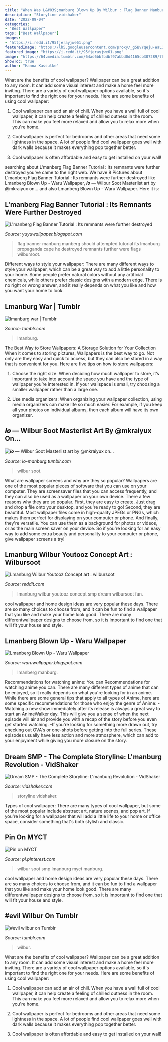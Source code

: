 ```yaml
---
title: "When Was L&#039;manburg Blown Up By Wilbur : Flag Banner Manburg Manberg Should Attempted Tutorial Its Lmanburg Propaganda Cape He Destroyed Remnants Further Were Flags Wilbursoot"
description: "Storyline vidshaker"
date: "2022-09-04"
categories:
- "Best Wallpaper"
tags: ["Best Wallpaper"]
images:
- "https://i.redd.it/95fjerayjwe61.png"
featuredImage: "https://lh5.googleusercontent.com/proxy/_g5BvYqeju-WaL1ooMmL8SLigv6wbXDpCeIIXPA6CM9irE4sv6NlCwETUK_7URe2ZWmVZhMz1uymRknFtkVdbpwOCmiRssuK0X5Iv-iVroCGF0DBF5lkgTb6-60ExVep6w81TynsHtzeuWLbhv0Kg-gUJNUBYDevK0jzlgYbEP8A9pOeMSFFdSz_9eNkuqM6K4rHSea10ikdHYM=w1200-h630-p-k-no-nu"
featured_image: "https://i.redd.it/95fjerayjwe61.png"
image: "https://64.media.tumblr.com/64ad6bbfbdbf97abbd0d4165cb307289/76a91b93b077acff-e3/s540x810/5b00df6061ccf3560bd5faedb9888f872292cffe.jpg"
ShowToc: true
author: "Hanna Kassulke"
---
```



What are the benefits of cool wallpaper?
Wallpaper can be a great addition to any room. It can add some visual interest and make a home feel more inviting. There are a variety of cool wallpaper options available, so it's important to find the right one for your needs. Here are some benefits of using cool wallpaper: 
1. Cool wallpaper can add an air of chill. When you have a wall full of cool wallpaper, it can help create a feeling of chilled outness in the room. This can make you feel more relaxed and allow you to relax more when you're home. 

2. Cool wallpaper is perfect for bedrooms and other areas that need some lightness in the space. A lot of people find cool wallpaper goes well with dark walls because it makes everything pop together better. 

3. Cool wallpaper is often affordable and easy to get installed on your wall!

	

		
searching about L&#039;manberg Flag Banner Tutorial : Its remnants were further destroyed you've came to the right web. We have 8 Pictures about L&#039;manberg Flag Banner Tutorial : Its remnants were further destroyed like Lmanberg Blown Up - Waru Wallpaper, 𝒍𝒐 — Wilbur Soot Masterlist art by @mkraiyux on... and also Lmanberg Blown Up - Waru Wallpaper. Here it is:
		
    
## L&#039;manberg Flag Banner Tutorial : Its Remnants Were Further Destroyed

<img loading=lazy src="https://i.redd.it/1hwuvih88ym51.jpg" onerror="this.onerror=null;this.src='https://tse4.mm.bing.net/th?id=OIP.mNuSSt7M4RtDEOMEHYsuAgHaOX&amp;pid=15.1';" alt="L&#039;manberg Flag Banner Tutorial : Its remnants were further destroyed">

_Source: yuyuwallpaper.blogspot.com_

>flag banner manburg manberg should attempted tutorial its lmanburg propaganda cape he destroyed remnants further were flags wilbursoot. 

	

Different ways to style your wallpaper:
There are many different ways to style your wallpaper, which can be a great way to add a little personality to your home. Some people prefer natural colors without any artificial chemicals, while others prefer classic designs with a modern edge. There is no right or wrong answer, and it really depends on what you like and how you want your home to look.

    
## Lmanburg War | Tumblr

<img loading=lazy src="https://64.media.tumblr.com/3f827de96d33406eeb1cff6da98f6d19/62cce3d907ff97ae-a1/s1280x1920/4d534f2e0922aceec8dbd037ebdaf5f51b8fa51d.png" onerror="this.onerror=null;this.src='https://tse2.mm.bing.net/th?id=OIP.-Mpq0FR0KRdFdUeiH5jN3QHaLH&amp;pid=15.1';" alt="lmanburg war | Tumblr">

_Source: tumblr.com_

>lmanburg. 

	

The Best Way to Store Wallpapers: A Storage Solution for Your Collection
When it comes to storing pictures, Wallpapers is the best way to go. Not only are they easy and quick to access, but they can also be stored in a way that is convenient for you. Here are five tips on how to store wallpapers:
1) Choose the right size: When deciding how much wallpaper to store, it’s important to take into account the space you have and the type of wallpaper you’re interested in. If your wallspace is small, try choosing a smaller wallpaper rather than a large one.

2) Use media organizers: When organizing your wallpaper collection, using media organizers can make life so much easier. For example, if you keep all your photos on individual albums, then each album will have its own organizer.

    
## 𝒍𝒐 — Wilbur Soot Masterlist Art By @mkraiyux On...

<img loading=lazy src="https://64.media.tumblr.com/9c053eb1487d9bbb3aee2e3b677d5a8e/dbdaf66cac230d77-f1/s1280x1920/d7992a0ecea1fa857f406715efe45851c6c562ff.png" onerror="this.onerror=null;this.src='https://tse1.mm.bing.net/th?id=OIP.i2jIZc43NOzABJIKj1-GfwHaE4&amp;pid=15.1';" alt="𝒍𝒐 — Wilbur Soot Masterlist art by @mkraiyux on...">

_Source: lo-manburg.tumblr.com_

>wilbur soot. 

	

What are wallpaper screens and why are they so popular?
Wallpapers are one of the most popular pieces of software that you can use on your computer. They are screensaver files that you can access frequently, and they can also be used as a wallpaper on your own device. There a few reasons why they are so popular. First, they are easy to create. Just drag and drop a file onto your desktop, and you're ready to go! Second, they are beautiful. Most wallpaper files come in high-quality JPEGs or PNGs, which makes them perfect for displaying on your computer or phone. And finally, they're versatile. You can use them as a background for photos or videos, or as the main screen saver on your device. So if you're looking for an easy way to add some extra beauty and personality to your computer or phone, give wallpaper screens a try!

    
## Lmanburg Wilbur Youtooz Concept Art : Wilbursoot

<img loading=lazy src="https://i.redd.it/95fjerayjwe61.png" onerror="this.onerror=null;this.src='https://tse1.mm.bing.net/th?id=OIP.K9EQrYtDMs-NfQAkG2cMiAHaEs&amp;pid=15.1';" alt="Lmanburg Wilbur Youtooz Concept art : wilbursoot">

_Source: reddit.com_

>lmanburg wilbur youtooz concept smp dream wilbursoot fan. 

	

cool wallpaper and home design ideas are very popular these days. There are so many choices to choose from, and it can be fun to find a wallpaper that you like and make your home look good. There are many differentwallpaper designs to choose from, so it is important to find one that will fit your house and style.

    
## Lmanberg Blown Up - Waru Wallpaper

<img loading=lazy src="https://lh5.googleusercontent.com/proxy/_g5BvYqeju-WaL1ooMmL8SLigv6wbXDpCeIIXPA6CM9irE4sv6NlCwETUK_7URe2ZWmVZhMz1uymRknFtkVdbpwOCmiRssuK0X5Iv-iVroCGF0DBF5lkgTb6-60ExVep6w81TynsHtzeuWLbhv0Kg-gUJNUBYDevK0jzlgYbEP8A9pOeMSFFdSz_9eNkuqM6K4rHSea10ikdHYM=w1200-h630-p-k-no-nu" onerror="this.onerror=null;this.src='https://tse3.mm.bing.net/th?id=OIP.lMuI-qtvH1bEiRDagPRL6AHaFj&amp;pid=15.1';" alt="Lmanberg Blown Up - Waru Wallpaper">

_Source: waruwallpaper.blogspot.com_

>lmanberg manburg. 

	

Recommendations for watching anime: You can
Recommendations for watching anime you can. There are many different types of anime that can be enjoyed, so it really depends on what you're looking for in an anime. While there are some general tips that apply to all types of Anime, here are some specific recommendations for those who enjoy the genre of Anime: 
-Watching a new show immediately after its release is always a great way to start an AnimeWalker day. This will give you a sense of when the next episode will air and provide you with a recap of the story before you even get started watching. 
-If you're looking for something more drawn out, try checking out OVA's or one-shots before getting into the full series. These episodes usually have less action and more atmosphere, which can add to your enjoyment while giving you more closure on the story.

    
## Dream SMP - The Complete Storyline: L&#039;manburg Revolution - VidShaker

<img loading=lazy src="https://vidshaker.com/wp-content/uploads/2020/12/If-Everything-Was-Like-Among-Us-5.jpg" onerror="this.onerror=null;this.src='https://tse4.mm.bing.net/th?id=OIP._gtk3gnDSC3N2tmjQyVBegHaEK&amp;pid=15.1';" alt="Dream SMP - The Complete Storyline: L&#039;manburg Revolution - VidShaker">

_Source: vidshaker.com_

>storyline vidshaker. 

	

Types of cool wallpaper:
There are many types of cool wallpaper, but some of the most popular include abstract art, nature scenes, and pop art. If you're looking for a wallpaper that will add a little life to your home or office space, consider something that's both stylish and classic.

    
## Pin On MYCT

<img loading=lazy src="https://i.pinimg.com/736x/32/97/83/329783efe83b6bc1168c6f495768da00.jpg" onerror="this.onerror=null;this.src='https://tse2.mm.bing.net/th?id=OIP.LkmouiE_-Qi0RXjAac519AHaIg&amp;pid=15.1';" alt="Pin on MYCT">

_Source: pl.pinterest.com_

>wilbur soot smp lmanburg myct manburg. 

	

cool wallpaper and home design ideas are very popular these days. There are so many choices to choose from, and it can be fun to find a wallpaper that you like and make your home look good. There are many differentwallpaper designs to choose from, so it is important to find one that will fit your house and style.

    
## #evil Wilbur On Tumblr

<img loading=lazy src="https://64.media.tumblr.com/64ad6bbfbdbf97abbd0d4165cb307289/76a91b93b077acff-e3/s540x810/5b00df6061ccf3560bd5faedb9888f872292cffe.jpg" onerror="this.onerror=null;this.src='https://tse4.mm.bing.net/th?id=OIP.ps_qMkejXXDhUcl4jRlC4gAAAA&amp;pid=15.1';" alt="#evil wilbur on Tumblr">

_Source: tumblr.com_

>wilbur. 

	

What are the benefits of cool wallpaper?
Wallpaper can be a great addition to any room. It can add some visual interest and make a home feel more inviting. There are a variety of cool wallpaper options available, so it's important to find the right one for your needs. Here are some benefits of using cool wallpaper: 
1. Cool wallpaper can add an air of chill. When you have a wall full of cool wallpaper, it can help create a feeling of chilled outness in the room. This can make you feel more relaxed and allow you to relax more when you're home. 

2. Cool wallpaper is perfect for bedrooms and other areas that need some lightness in the space. A lot of people find cool wallpaper goes well with dark walls because it makes everything pop together better. 

3. Cool wallpaper is often affordable and easy to get installed on your wall!

